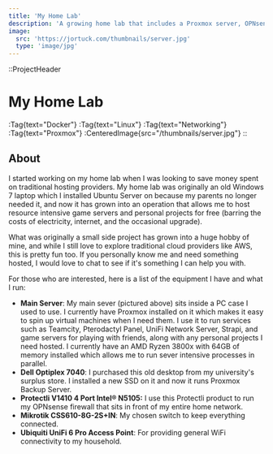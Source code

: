 ```yaml
---
title: 'My Home Lab'
description: 'A growing home lab that includes a Proxmox server, OPNsense firewall, and custom networking equipment.'
image:
  src: 'https://jortuck.com/thumbnails/server.jpg'
  type: 'image/jpg'
---
```


::ProjectHeader

# My Home Lab

:Tag{text="Docker"} :Tag{text="Linux"} :Tag{text="Networking"} :Tag{text="Proxmox"}
:CenteredImage{src="/thumbnails/server.jpg"}
::

## About

I started working on my home lab when I was looking to save money spent on traditional hosting providers. My home lab
was
originally an old Windows 7 laptop which I installed Ubuntu Server on because my parents no longer needed it, and now it
has grown into an operation that allows me to host resource intensive game servers and personal projects for free
(barring
the costs of electricity, internet, and the occasional upgrade).

What was originally a small side project has grown into
a huge hobby of mine, and while I still love to explore traditional cloud providers like AWS, this is pretty fun too.
If you personally know me and need something hosted, I would love to chat to see if it's something I can help you with.

For those who are interested, here is a list of the equipment I have and what I run:
- **Main Server**: My main sever (pictured above) sits inside a PC case I used to use. I currently have Proxmox
  installed
  on it which makes it easy to spin up virtual machines when I need them. I use it to run services such as Teamcity,
  Pterodactyl Panel, UniFi Network Server, Strapi, and game servers for playing with friends, along with any personal
  projects I need hosted. I currently have an AMD
  Ryzen 3800x with 64GB of memory installed which allows me to run sever intensive processes in parallel.
- **Dell Optiplex 7040**: I purchased this old desktop from my university's surplus store. I installed a new SSD on it
  and now it runs Proxmox Backup Server.
- **Protectli V1410 4 Port Intel® N5105:** I use this Protectli product to run my OPNsense firewall that sits in front
  of my entire home network.
- **Mikrotik CSS610-8G-2S+IN**: My chosen switch to keep everything connected.
- **Ubiquiti UniFi 6 Pro Access Point**: For providing general WiFi connectivity to my household.
